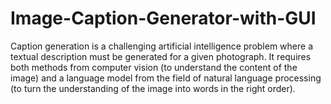 # Image-Caption-Generator-with-GUI
Caption generation is a challenging artificial intelligence problem where a textual description must be generated for a given photograph.  It requires both methods from computer vision (to understand the content of the image) and a language model from the field of natural language processing (to turn the understanding of the image into words in the right order).
